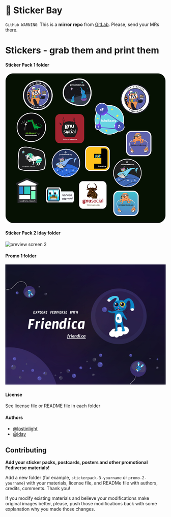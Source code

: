 
# :pizza: Sticker Bay

`GitHub WARNING`: This is a __mirror repo__ from [GitLab](https://gitlab.com/distributopia/sticker-bay). Please, send your MRs there.

# Stickers - grab them and print them

#### Sticker Pack 1 folder
![preview screen 1](stickerpack-1.png?raw=true)

#### Sticker Pack 2 Iday folder
![preview screen 2](stickerpack-2-iday.jpg?raw=true)

#### Promo 1 folder
![preview screen 3](promo-1.jpg?raw=true)

#### License
See license file or README file in each folder

#### Authors
* [@lostinlight](https://mastodon.xyz/@lightone)
* [@iday](https://mastodonten.de/@iday)

## Contributing

**Add your sticker packs, postcards, posters and other promotional Fediverse materials!**

Add a new folder (for example, `stickerpack-3-yourname` or `promo-2-yourname`) with your materials, license file, and READMe file with authors, credits, comments. Thank you!

If you modify existing materials and believe your modifications make original images better, please, push those modifications back with some explanation why you made those changes.
